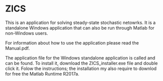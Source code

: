 # ZICS
This is an application for solving steady-state stochastic netowrks. It is a standalone Windows application that can also be run through Matlab for non-Windows users. 

For information about how to use the application please read the Manual.pdf.

The application file for the Windows standalone application is called and can be found. To install it, download the ZICS_installer.exe file and double click it. Folow the instructions; the installation my also require to downlod for free the Matlab Runtime R2017a.
